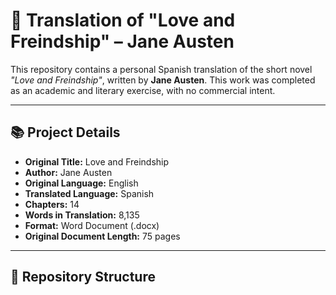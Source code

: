 # 📖 Translation of "Love and Freindship" – Jane Austen

This repository contains a personal Spanish translation of the short novel _"Love and Freindship"_, written by **Jane Austen**. This work was completed as an academic and literary exercise, with no commercial intent.

---

## 📚 Project Details

- **Original Title:** Love and Freindship  
- **Author:** Jane Austen  
- **Original Language:** English  
- **Translated Language:** Spanish  
- **Chapters:** 14  
- **Words in Translation:** 8,135  
- **Format:** Word Document (.docx)  
- **Original Document Length:** 75 pages  

---

## 📁 Repository Structure

